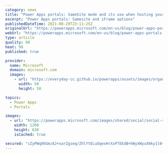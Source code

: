 ```yaml
---
category: news
title: "Power Apps portals: SameSite mode and its use when hosting your portal in an iframe"
excerpt: "Power Apps portals: Samesite and iFrame options"
publishedDateTime: 2021-08-29T23:11:25Z
originalUrl: "https://powerapps.microsoft.com/en-us/blog/power-apps-portals-samesite-mode-and-its-use-when-hosting-your-portal-in-an-iframe/"
webUrl: "https://powerapps.microsoft.com/en-us/blog/power-apps-portals-samesite-mode-and-its-use-when-hosting-your-portal-in-an-iframe/"
type: article
quality: 98
heat: 98
published: true

provider:
  name: Microsoft
  domain: microsoft.com
  images:
    - url: "https://everyday-cc.github.io/powerapps/assets/images/organizations/microsoft.com-50x50.jpg"
      width: 50
      height: 50

topics:
  - Power Apps
  - Portals

images:
  - url: "https://powerapps.microsoft.com/images/shared/social/social-share-post-ignite.png"
    width: 1200
    height: 630
    isCached: true

secured: "cZyPWqXKGm/AJ+xarZgseq/ZhlYtELuOqexHrXxPTEEdB+hWyXWyuX0ky1l0+3lyULUOsRFVGU4Qneux801Smdoeus2AzhF2f+iSNldRNEvFGmxReCKw8t4awYC2p9LXy68ftDO+LZxwDOHjot8qdijwR47/igUAa0PVxgwczs+gUHhUDOjHAb7x8LR+6VTILKulpS8g8uYQHGg46mMdCcVnd2DaZG/+qnyGxj8HG2y+mqHx/2/8S+BfYT5yGePbAHHRTQDjJqfrCTt1fX7UHiAZmUY/rvam57LgMn9Plj5eDTzRebl3kCbYA2AkBuYoU9vh9KqjRdPT6kRWzD5nt3YP2n0y+4KCAXLFHyl0G0s=;re5GG8QI1c7jBqFDEpmhdA=="
---
```


